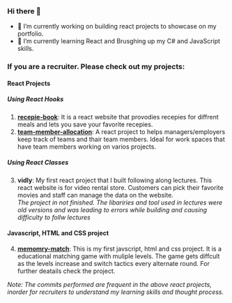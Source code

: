 ### Hi there 👋


- 🔭 I’m currently working on building react projects to showcase on my portfolio.
- 🌱 I’m currently learning React and Brusghing up my C# and JavaScript skills.

### If you are a recruiter. Please check out my projects:
#### React Projects
##### Using React Hooks
1. [**recepie-book**](https://kirannvaka.github.io/recepie-book/): It is a react website that provodies recepies for diffrent meals and lets you save your favorite recepies.
2. [**team-member-allocation**](https://kirannvaka.github.io/team-member-allocation): A react project to helps managers/employers keep track of teams and thair team members. Ideal for work spaces that have team members working on varios projects.
##### Using React Classes
3. **vidly**: My first react project that I built following along lectures. This react website is for video rental store. Customers can pick their favorite movies and staff can manage the data on the website.  
*The project in not finished. The libariries and tool used in lectures were old versions and was leading to errors while building and causing difficulty to follw lectures*
#### Javascript, HTML and CSS project
4. [**memomry-match**](https://kirannvaka.github.io/Memory-Match/): This is my first javscript, html and css project. It is a educational matching game with muliple levels. The game gets diffcult as the levels increase and switch tactics every alternate round. For further deatails check the project.

*Note: The commits performed are frequent in the above react projects, inorder for recruiters to understand my learning skills and thought process.*

<!--
**KirannVaka/KirannVaka** is a ✨ _special_ ✨ repository because its `README.md` (this file) appears on your GitHub profile.

Here are some ideas to get you started:

- 🔭 I’m currently working on Recepie Book a react project
- 🌱 I’m currently learning React and Brusghing up my C# and JavaScript skills.
-->
